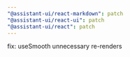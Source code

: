 ```yaml
---
"@assistant-ui/react-markdown": patch
"@assistant-ui/react-ui": patch
"@assistant-ui/react": patch
---
```


fix: useSmooth unnecessary re-renders
